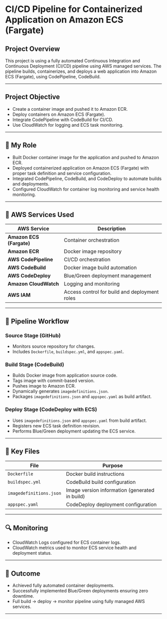# CI/CD Pipeline for Containerized Application on Amazon ECS (Fargate)

##  Project Overview

This project is using a fully automated Continuous Integration and Continuous Deployment (CI/CD) pipeline using AWS managed services. The pipeline builds, containerizes, and deploys a web application into Amazon ECS (Fargate), using CodePipeline, CodeBuild.

---

##  Project Objective

- Create a container image and pushed it to Amazon ECR.
- Deploy containers on Amazon ECS (Fargate).
- Integrate CodePipeline with CodeBuild for CI/CD.
- Use CloudWatch for logging and ECS task monitoring.



---

## 👤 My Role

- Built Docker container image for the application and pushed to Amazon ECR.
- Deployed containerized application on Amazon ECS (Fargate) with proper task definition and service configuration.
- Integrated CodePipeline, CodeBuild, and CodeDeploy to automate builds and deployments.
- Configured CloudWatch for container log monitoring and service health monitoring.

---

## 🧰 AWS Services Used

| AWS Service | Description |
|-------------|-------------|
| **Amazon ECS (Fargate)** | Container orchestration |
| **Amazon ECR** | Docker image repository |
| **AWS CodePipeline** | CI/CD orchestration |
| **AWS CodeBuild** | Docker image build automation |
| **AWS CodeDeploy** | Blue/Green deployment management |
| **Amazon CloudWatch** | Logging and monitoring |
| **AWS IAM** | Access control for build and deployment roles |

---

## 🔧 Pipeline Workflow

### Source Stage (GitHub)
- Monitors source repository for changes.
- Includes `Dockerfile`, `buildspec.yml`, and `appspec.yaml`.

### Build Stage (CodeBuild)
- Builds Docker image from application source code.
- Tags image with commit-based version.
- Pushes image to Amazon ECR.
- Dynamically generates `imagedefinitions.json`.
- Packages `imagedefinitions.json` and `appspec.yaml` as build artifact.

### Deploy Stage (CodeDeploy with ECS)
- Uses `imagedefinitions.json` and `appspec.yaml` from build artifact.
- Registers new ECS task definition revision.
- Performs Blue/Green deployment updating the ECS service.

---

## 📂 Key Files

| File | Purpose |
|------|---------|
| `Dockerfile` | Docker build instructions |
| `buildspec.yml` | CodeBuild build configuration |
| `imagedefinitions.json` | Image version information (generated in build) |
| `appspec.yaml` | CodeDeploy deployment configuration |

---

## 🔍 Monitoring

- CloudWatch Logs configured for ECS container logs.
- CloudWatch metrics used to monitor ECS service health and deployment status.

---

## 🚀 Outcome

- Achieved fully automated container deployments.
- Successfully implemented Blue/Green deployments ensuring zero downtime.
- Full build → deploy → monitor pipeline using fully managed AWS services.

---


